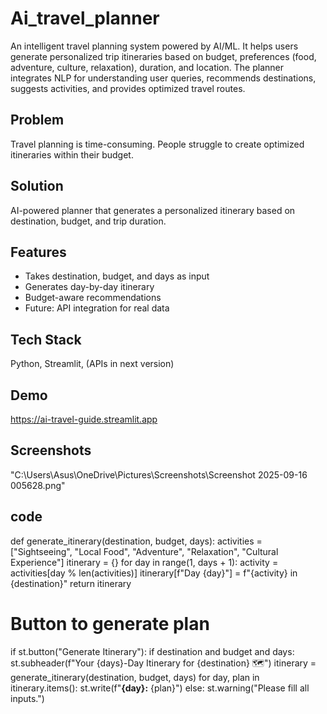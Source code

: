 # Ai_travel_planner
An intelligent travel planning system powered by AI/ML. It helps users generate personalized trip itineraries based on budget, preferences (food, adventure, culture, relaxation), duration, and location. The planner integrates NLP for understanding user queries, recommends destinations, suggests activities, and provides optimized travel routes.
## Problem
Travel planning is time-consuming. People struggle to create optimized itineraries within their budget.

## Solution
AI-powered planner that generates a personalized itinerary based on destination, budget, and trip duration.

## Features
- Takes destination, budget, and days as input
- Generates day-by-day itinerary
- Budget-aware recommendations
- Future: API integration for real data

## Tech Stack
Python, Streamlit, (APIs in next version)

## Demo
https://ai-travel-guide.streamlit.app

## Screenshots
"C:\Users\Asus\OneDrive\Pictures\Screenshots\Screenshot 2025-09-16 005628.png"

## code
def generate_itinerary(destination, budget, days):
    activities = ["Sightseeing", "Local Food", "Adventure", "Relaxation", "Cultural Experience"]
    itinerary = {}
    for day in range(1, days + 1):
        activity = activities[day % len(activities)]
        itinerary[f"Day {day}"] = f"{activity} in {destination}"
    return itinerary

# Button to generate plan
if st.button("Generate Itinerary"):
    if destination and budget and days:
        st.subheader(f"Your {days}-Day Itinerary for {destination} 🗺️")
        itinerary = generate_itinerary(destination, budget, days)
        for day, plan in itinerary.items():
            st.write(f"**{day}:** {plan}")
    else:
        st.warning("Please fill all inputs.")


